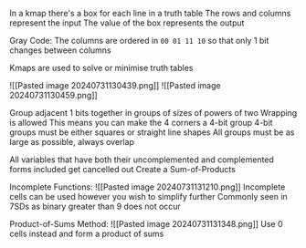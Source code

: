 
In a kmap there's a box for each line in a truth table
The rows and columns represent the input
The value of the box represents the output

Gray Code:
	The columns are ordered in `00 01 11 10` so that only 1 bit changes between columns

Kmaps are used to solve or minimise truth tables

![[Pasted image 20240731130439.png]]
![[Pasted image 20240731130459.png]]

Group adjacent 1 bits together in groups of sizes of powers of two
Wrapping is allowed
	This means you can make the 4 corners a 4-bit group
4-bit groups must be either squares or straight line shapes
All groups must be as large as possible, always overlap

All variables that have both their uncomplemented and complemented forms included get cancelled out
Create a Sum-of-Products

Incomplete Functions:
	![[Pasted image 20240731131210.png]]
	Incomplete cells can be used however you wish to simplify further
	Commonly seen in 7SDs as binary greater than 9 does not occur

Product-of-Sums Method:
	![[Pasted image 20240731131348.png]]
	Use 0 cells instead and form a product of sums